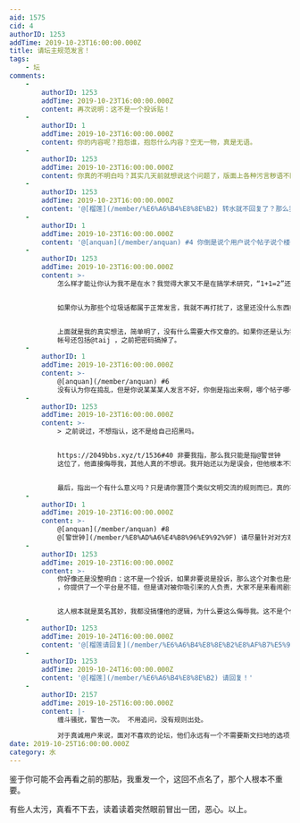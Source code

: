 ```yaml
---
aid: 1575
cid: 4
authorID: 1253
addTime: 2019-10-23T16:00:00.000Z
title: 请坛主规范发言！
tags:
    - 坛
comments:
    -
        authorID: 1253
        addTime: 2019-10-23T16:00:00.000Z
        content: 再次说明：这不是一个投诉贴！
    -
        authorID: 1
        addTime: 2019-10-23T16:00:00.000Z
        content: 你的内容呢？抱怨谁，抱怨什么内容？空无一物，真是无语。
    -
        authorID: 1253
        addTime: 2019-10-23T16:00:00.000Z
        content: 你真的不明白吗？其实几天前就想说这个问题了，版面上各种污言秽语不断堆积，要我指出来？
    -
        authorID: 1253
        addTime: 2019-10-23T16:00:00.000Z
        content: '@[榴莲](/member/%E6%A6%B4%E8%8E%B2) 转水就不回复了？那么我怎么和你交流呢？'
    -
        authorID: 1
        addTime: 2019-10-23T16:00:00.000Z
        content: '@[anquan](/member/anquan) #4 你倒是说个用户说个帖子说个楼号啊，你就说有问题我怎么知道哪里有问题，真是……'
    -
        authorID: 1253
        addTime: 2019-10-23T16:00:00.000Z
        content: >-
            怎么样才能让你认为我不是在水？我觉得大家又不是在搞学术研究，“1+1=2”还要进行引经据典、分析论证，现在的版面怎么样你还看不见吗，非要我指出来？之前说过，不想指认，这不是给自己招黑吗。不管有没有这种事发生，你作为管理者也该有个预案和措施吧，请广而告之。


            如果你认为那些个垃圾话都属于正常发言，我就不再打扰了，这里还没什么东西好到让人甘愿忍受如此多的精神污染。如果你还承认这几天版面确实比之前脏多了，请出台一个规范，其实主要是警告意味，让某些人发言时收敛点，表达观点即可，侮辱人的话尽量不要出口。


            上面就是我的真实想法，简单明了，没有什么需要大作文章的。如果你还是认为我在捣乱，请看下我的历史发言，我就一潜水爱好者而已。
            帐号还包括@taij ，之前把密码搞掉了。
    -
        authorID: 1
        addTime: 2019-10-23T16:00:00.000Z
        content: >-
            @[anquan](/member/anquan) #6
            没有认为你在捣乱，但是你说某某某人发言不好，你倒是指出来啊，哪个帖子哪一楼，我这个要求很难么？你吧唧了那么多话，直接告诉我哪一帖哪一楼那么难？
    -
        authorID: 1253
        addTime: 2019-10-23T16:00:00.000Z
        content: >-
            > 之前说过，不想指认，这不是给自己招黑吗。


            https://2049bbs.xyz/t/1536#40 非要我指，那么我只能是指@警世钟
            这位了，他直接侮辱我，其他人真的不想说。我开始还以为是误会，但他根本不理会我的询问，反而和别人怼得有声有色，只是因为我克制没怼他，可以想象要是我反怼回去绝对会收到他的反馈。


            最后，指出一个有什么意义吗？只是请你置顶个类似文明交流的规则而已，真的不想看到这些污言秽语。
    -
        authorID: 1
        addTime: 2019-10-23T16:00:00.000Z
        content: >-
            @[anquan](/member/anquan) #8
            @[警世钟](/member/%E8%AD%A6%E4%B8%96%E9%92%9F) 请尽量针对对方观点进行对话
    -
        authorID: 1253
        addTime: 2019-10-23T16:00:00.000Z
        content: >-
            你好像还是没整明白：这不是一个投诉，如果非要说是投诉，那么这个对象也是你@榴莲
            ，你提供了一个平台是不错，但是请对被你吸引来的人负责，大家不是来看闹剧找骂的。


            这人根本就是莫名其妙，我都没搞懂他的逻辑，为什么要这么侮辱我。这不是个例，不但是我的遭遇。请针对这种情况做出警告和限制。
    -
        authorID: 1253
        addTime: 2019-10-24T16:00:00.000Z
        content: '@[榴莲请回复](/member/%E6%A6%B4%E8%8E%B2%E8%AF%B7%E5%9B%9E%E5%A4%8D) ！'
    -
        authorID: 1253
        addTime: 2019-10-24T16:00:00.000Z
        content: '@[榴莲](/member/%E6%A6%B4%E8%8E%B2) 请回复！'
    -
        authorID: 2157
        addTime: 2019-10-25T16:00:00.000Z
        content: |-
            缠斗骚扰，警告一次。 不用追问，没有规则出处。

            对于真诚用户来说，面对不喜欢的论坛，他们永远有一个不需要斯文扫地的选项，那就是离开。
date: 2019-10-25T16:00:00.000Z
category: 水
---
```


鉴于你可能不会再看之前的那贴，我重发一个，这回不点名了，那个人根本不重要。

有些人太污，真看不下去，读着读着突然眼前冒出一团，恶心。以上。
